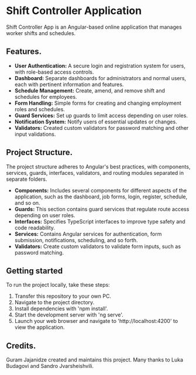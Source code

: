 # Shift Controller Application

Shift Controller App is an Angular-based online application that manages worker shifts and schedules.

## Features.

- **User Authentication:** A secure login and registration system for users, with role-based access controls.
- **Dashboard:** Separate dashboards for administrators and normal users, each with pertinent information and features.
- **Schedule Management:** Create, amend, and remove shift and schedules for employees.
- **Form Handling:** Simple forms for creating and changing employment roles and schedules.
- **Guard Services:** Set up guards to limit access depending on user roles.
- **Notification System:** Notify users of essential updates or changes.
- **Validators:** Created custom validators for password matching and other input validations.


## Project Structure.

The project structure adheres to Angular's best practices, with components, services, guards, interfaces, validators, and routing modules separated in separate folders.

- **Components:** Includes several components for different aspects of the application, such as the dashboard, job forms, login, register, schedule, and so on.
- **Guards:** This section contains guard services that regulate route access depending on user roles.
- **Interfaces:** Specifies TypeScript interfaces to improve type safety and code readability.
- **Services:** Contains Angular services for authentication, form submission, notifications, scheduling, and so forth.
- **Validators:** Create custom validators to validate form inputs, such as password matching.

## Getting started

To run the project locally, take these steps:

1. Transfer this repository to your own PC.
2. Navigate to the project directory.
3. Install dependencies with 'npm install'.
4. Start the development server with 'ng serve'.
5. Launch your web browser and navigate to 'http://localhost:4200' to view the application.


## Credits.

Guram Jajanidze created and maintains this project. Many thanks to Luka Budagovi and Sandro Jvarsheishvili.
